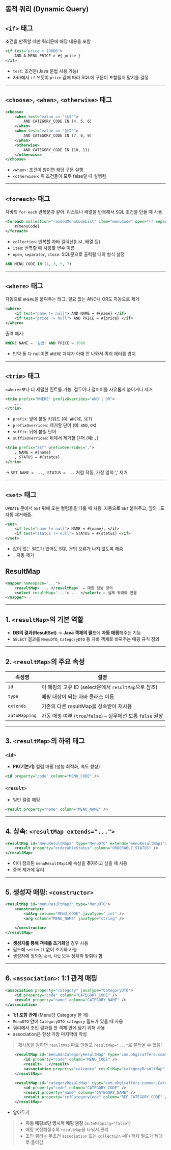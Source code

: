 ## 동적 쿼리 (Dynamic Query)


## `<if>` 태그

조건을 만족할 때만 쿼리문에 해당 내용을 포함

```xml
<if test="price > 10000">
    AND A.MENU_PRICE > #{ price }
</if>
```

* `test`: 조건문(Java 문법 사용 가능)
* 자바에서 `if` 쓰듯이 `price` 값에 따라 SQL에 구문이 포함될지 말지를 결정

---

## `<choose>`, `<when>`, `<otherwise>` 태그

```xml
<choose>
    <when test="value == '식사'">
        AND CATEGORY_CODE IN (4, 5, 6)
    </when>
    <when test="value == '음료'">
        AND CATEGORY_CODE IN (7, 8, 9)
    </when>
    <otherwise>
        AND CATEGORY_CODE IN (10, 11)
    </otherwise>
</choose>
```

* `<when>`: 조건이 참이면 해당 구문 실행
* `<otherwise>`: 위 조건들이 모두 false일 때 실행됨

---

## `<foreach>` 태그

자바의 `for-each` 반복문과 같아. 리스트나 배열을 반복해서 SQL 조건을 만들 때 사용

```xml
<foreach collection="randomMenuCodeList" item="menuCode" open="(" separator=", " close=")">
    #{menuCode}
</foreach>
```

* `collection`: 반복할 자바 컬렉션(List, 배열 등)
* `item`: 반복할 때 사용할 변수 이름
* `open`, `separator`, `close`: SQL문으로 출력될 때의 형식 설정

```sql
AND MENU_CODE IN (1, 3, 5, 7)
```

---

## `<where>` 태그

자동으로 `WHERE`을 붙여주는 태그, 필요 없는 AND나 OR도 자동으로 제거

```xml
<where>
    <if test="name != null"> AND NAME = #{name} </if>
    <if test="price != null"> AND PRICE = #{price} </if>
</where>
```

출력 예시:

```sql
WHERE NAME = '김밥' AND PRICE = 3000
```

* 만약 둘 다 null이면 `WHERE` 자체가 아예 안 나와서 쿼리 에러를 방지

---

## `<trim>` 태그

`<where>`보다 더 세밀한 컨트롤 가능. 접두어나 접미어를 자유롭게 붙이거나 제거

```xml
<trim prefix="WHERE" prefixOverrides="AND | OR">
    ...
</trim>
```

* `prefix`: 앞에 붙일 키워드 (예: `WHERE`, `SET`)
* `prefixOverrides`: 제거할 단어 (예: `AND`, `OR`)
* `suffix`: 뒤에 붙일 단어
* `suffixOverrides`: 뒤에서 제거할 단어 (예: `,`)


```xml
<trim prefix="SET" prefixOverrides=",">
    , NAME = #{name}
    , STATUS = #{status}
</trim>
```

→ `SET NAME = ..., STATUS = ...` 처럼 작동, 가장 앞의 ',' 제거

---

## `<set>` 태그

`UPDATE` 문에서 `SET` 뒤에 오는 컬럼들을 다룰 때 사용. 자동으로 `SET` 붙여주고, 앞의 `,`도 자동 제거해줌.

```xml
<set>
    <if test="name != null"> NAME = #{name}, </if>
    <if test="status != null"> STATUS = #{status} </if>
</set>
```

* 값이 없는 필드가 있어도 SQL 문법 오류가 나지 않도록 해줌
* `,` 자동 제거


## ResultMap

```xml
<mapper namespace="...">
    <resultMap> ... </resultMap>  ← 매핑 정보 정의
    <select resultMap="..."> ... </select> ← 실제 쿼리와 연결
</mapper>
```

---

## 1. `<resultMap>`의 기본 역할

* **DB의 결과(ResultSet)** → **Java 객체의 필드**에 **자동 매핑**해주는 기능
* `SELECT` 결과를 `MenuDTO`, `CategoryDTO` 등 자바 객체로 바꿔주는 매핑 규칙 정의

---

## 2. `<resultMap>`의 주요 속성

| 속성명           | 설명                                             |
| ------------- | ---------------------------------------------- |
| `id`          | 이 매핑의 고유 ID (select문에서 `resultMap`으로 참조)       |
| `type`        | 매핑 대상이 되는 자바 클래스 이름                            |
| `extends`     | 기존의 다른 resultMap을 상속받아 재사용                     |
| `autoMapping` | 자동 매핑 여부 (`true`/`false`) – 실무에선 보통 `false` 권장 |

---

## 3. `<resultMap>`의 하위 태그

### `<id>`

* **PK(기본키)** 컬럼 매핑 (성능 최적화, 속도 향상)

```xml
<id property="code" column="MENU_CODE" />
```

### `<result>`

* 일반 컬럼 매핑

```xml
<result property="name" column="MENU_NAME" />
```

---

## 4. 상속: `<resultMap extends="...">`

```xml
<resultMap id="menuResultMap2" type="MenuDTO" extends="menuResultMap1">
    <result property="orderableStatus" column="ORDERABLE_STATUS" />
</resultMap>
```

* 이미 정의된 `menuResultMap1`에 속성을 **추가**하고 싶을 때 사용
* 중복 제거에 유리

---

## 5. 생성자 매핑: `<constructor>`

```xml
<resultMap id="menuResultMap3" type="MenuDTO">
    <constructor>
        <idArg column="MENU_CODE" javaType="_int" />
        <arg column="MENU_NAME" javaType="string" />
        ...
    </constructor>
</resultMap>
```

* **생성자를 통해 객체를 초기화**할 경우 사용
* 필드에 `setter()` 없이 초기화 가능
* 생성자에 정의된 `순서`, `타입` 모두 정확히 맞춰야 함

---

## 6. `<association>`: 1:1 관계 매핑

```xml
<association property="category" javaType="CategoryDTO">
    <id property="code" column="CATEGORY_CODE" />
    <result property="name" column="CATEGORY_NAME" />
</association>
```

* **1:1 포함 관계** (Menu당 Category 한 개)
* `MenuDTO` 안에 `CategoryDTO category` 필드가 있을 때 사용
* 쿼리에서 조인 결과를 한 객체 안에 담기 위해 사용
* association은 항상 가장 마지막에 작성

> 재사용을 원하면 `resultMap` 따로 만들고 `resultMap="..."`로 불러올 수 있음!
```xml
    <resultMap id="menuAdnCategoryResultMap" type="com.ohgiraffers.common.MenuAndCategoryDTO">
        <id property="code" column="MENU_CODE" />
        <result>...</result>
        <association property="category" resultMap="categoryResultMap" />
    </resultMap>

    <resultMap id="categoryResultMap" type="com.ohgiraffers.common.CategoryDTO">
        <id property="code" column="CATEGORY_CODE" />
        <result property="name" column="CATEGORY_NAME" />
        <result property="refCategoryCode" column="REF_CATEGORY_CODE" />
    </resultMap>
```

* 알아두기
> - **자동 매핑보단 명시적 매핑 권장** (`autoMapping="false"`)        
> - 매핑 복잡해질수록 `resultMap`을 나눠서 관리   
> - 조인 쿼리는 무조건 `association` 또는 `collection` 써야 객체 필드가 제대로 들어감